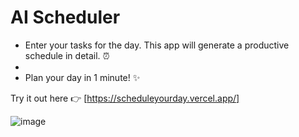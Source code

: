 <h1>AI Scheduler</h1>

- Enter your tasks for the day. This app will generate a productive schedule in detail. ⏰
- 
- Plan your day in 1 minute! ✨

Try it out here 👉 [https://scheduleyourday.vercel.app/]

![image](https://github.com/erik-ksth/ai-scheduler/assets/74672970/99db15cb-ee68-46a6-86af-b0a26fbf4626)

